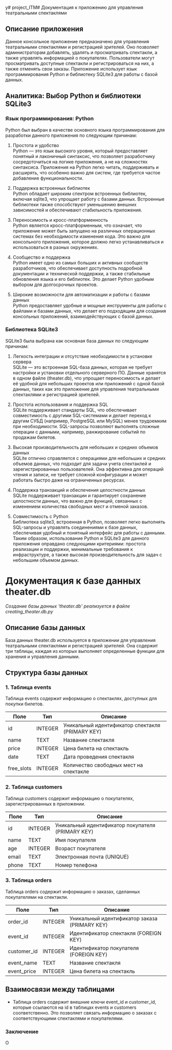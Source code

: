 у# project_ITM# Документация к приложению для управления театральными спектаклями

## Описание приложения

Данное консольное приложение предназначено для управления театральными спектаклями и регистрацией зрителей. Оно позволяет администраторам добавлять, удалять и просматривать спектакли, а также управлять информацией о покупателях. Пользователи могут просматривать доступные спектакли и регистрироваться на них, а также отменять свои заказы. Приложение использует язык программирования Python и библиотеку SQLite3 для работы с базой данных.

## Аналитика: Выбор Python и библиотеки SQLite3

### Язык программирования: Python

Python был выбран в качестве основного языка программирования для разработки данного приложения по следующим причинам:

1. Простота и удобство  
   Python — это язык высокого уровня, который предоставляет понятный и лаконичный синтаксис, что позволяет разработчику сосредоточиться на логике приложения, а не на сложностях синтаксиса. Приложения на Python легко читать, поддерживать и расширять, что особенно важно для систем, где требуется частое добавление функциональности.

2. Поддержка встроенных библиотек  
   Python обладает широким спектром встроенных библиотек, включая sqlite3, что упрощает работу с базами данных. Встроенные библиотеки также способствуют уменьшению внешних зависимостей и обеспечивают стабильность приложения.

3. Переносимость и кросс-платформенность  
   Python является кросс-платформенным, что означает, что приложение может быть запущено на различных операционных системах без необходимости изменения кода. Это важно для консольного приложения, которое должно легко устанавливаться и использоваться в разных окружениях.

4. Сообщество и поддержка  
   Python имеет одно из самых больших и активных сообществ разработчиков, что обеспечивает доступность подробной документации и технической поддержки, а также стабильные обновления языка и его библиотек. Это делает Python удобным выбором для долгосрочных проектов.

5. Широкие возможности для автоматизации и работы с базами данных  
   Python предоставляет удобные и мощные инструменты для работы с файлами и базами данных, что делает его подходящим для создания консольных приложений, взаимодействующих с базой данных.

### Библиотека SQLite3

SQLite3 была выбрана как основная база данных по следующим причинам:

1. Легкость интеграции и отсутствие необходимости в установке сервера  
   SQLite — это встроенная SQL-база данных, которая не требует настройки и установки отдельного серверного ПО. Данные хранятся в одном файле (theater.db), что упрощает переносимость и делает её удобной для небольших проектов или приложений с одной базой данных, таких как это приложение для управления театральными спектаклями и регистрацией зрителей.

2. Простота использования и поддержка SQL  
   SQLite поддерживает стандарты SQL, что обеспечивает совместимость с другими SQL-системами и делает переход к другим СУБД (например, PostgreSQL или MySQL) менее трудоемким при необходимости. SQL-запросы позволяют выполнять сложные операции с данными, например, ранжирование событий по продажам билетов.

3. Высокая производительность для небольших и средних объемов данных  
   SQLite отлично справляется с операциями для небольших и средних объемов данных, что подходит для задачи учета спектаклей и зарегистрированных пользователей. Она эффективна для операций чтения и записи, не требует сложной конфигурации и может работать быстро даже на ограниченных ресурсах.

4. Поддержка транзакций и обеспечения целостности данных  
   SQLite поддерживает транзакции и гарантирует сохранение целостности данных, что важно для функций, связанных с изменением количества свободных мест и отменой заказов.

5. Совместимость с Python  
   Библиотека sqlite3, встроенная в Python, позволяет легко выполнять SQL-запросы и управлять соединениями к базе данных, обеспечивая удобный и понятный интерфейс для работы с данными.
Таким образом, использование Python и SQLite3 для данного приложения оправдано следующими критериями: простота реализации и поддержки, минимальные требования к инфраструктуре, а также высокая производительность для задач с небольшим объемом данных.

# Документация к базе данных theater.db
*Создание базы данных 'theater.db' реализуется в файле  creating_theater.db.py*

## Описание базы данных

База данных theater.db используется в приложении для управления театральными спектаклями и регистрацией зрителей. Она содержит три таблицы, каждая из которых выполняет определенные функции для хранения и управления данными.

## Структура базы данных

### 1. Таблица events

Таблица events содержит информацию о спектаклях, доступных для покупки билетов.

| Поле           | Тип       | Описание                                           |
|----------------|-----------|----------------------------------------------------|
| id           | INTEGER   | Уникальный идентификатор спектакля (PRIMARY KEY)  |
| name         | TEXT      | Название спектакля                                 |
| price        | INTEGER   | Цена билета на спектакль                          |
| date         | TEXT      | Дата проведения спектакля                          |
| free_slots   | INTEGER   | Количество свободных мест на спектакле             |

### 2. Таблица customers

Таблица customers содержит информацию о покупателях, зарегистрированных в приложении.

| Поле           | Тип       | Описание                                           |
|----------------|-----------|----------------------------------------------------|
| id           | INTEGER   | Уникальный идентификатор покупателя (PRIMARY KEY) |
| name         | TEXT      | Имя покупателя                                     |
| age          | INTEGER   | Возраст покупателя                                 |
| email        | TEXT      | Электронная почта (UNIQUE)                        |
| phone        | TEXT      | Номер телефона                                     |

### 3. Таблица orders

Таблица orders содержит информацию о заказах, сделанных покупателями на спектакли.

| Поле           | Тип       | Описание                                           |
|----------------|-----------|----------------------------------------------------|
| order_id     | INTEGER   | Уникальный идентификатор заказа (PRIMARY KEY)     |
| event_id     | INTEGER   | Идентификатор спектакля (FOREIGN KEY)             |
| customer_id  | INTEGER   | Идентификатор покупателя (FOREIGN KEY)            |
| event_name   | TEXT      | Название спектакля                                  |
| event_price  | INTEGER   | Цена билета на спектакль                           |

## Взаимосвязи между таблицами

- Таблица orders содержит внешние ключи event_id и customer_id, которые ссылаются на id в таблицах events и customers соответственно. Это позволяет связать информацию о заказах с соответствующими спектаклями и покупателями.                
### Заключение
O
